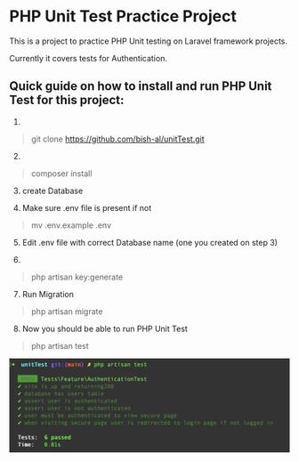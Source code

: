 # PHP Unit Test Practice Project

This is a project to practice PHP Unit testing on Laravel framework projects.

Currently it covers tests for Authentication.


## Quick guide on how to install and run PHP Unit Test for this project: 

1. 
> git clone https://github.com/bish-al/unitTest.git

2. 
> composer install


3. create Database 

4. Make sure .env file is present if not
> mv .env.example .env

5. Edit .env file with correct Database name (one you created on step 3)

6. 
> php artisan key:generate

7. Run Migration

> php artisan migrate

8. Now you should be able to run PHP Unit Test

> php artisan test

![alt text](testResult.png?raw=true)